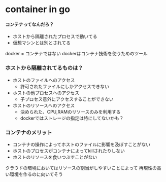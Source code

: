 # container in go

#### コンテナってなんだろ？

- ホストから隔離されたプロセスで動いてる
- 仮想マシンとは別とされてる

docker = コンテナではない
dockerはコンテナ技術を使うためのツール

### ホストから隔離されてるものは？

- ホストのファイルへのアクセス
  - 許可されたファイルにしかアクセスできない
- ホストの他プロセスへのアクセス
  - 子プロセス意外にアクセスすることができない
- ホストのリソースへのアクセス
  - 決められた、CPU,RAMのリソースのみを利用する
  - dockerではストレージの指定は特にしてないかも？

### コンテナのメリット

- コンテナの操作によってホストのファイルに影響を及ぼすことがない
- ホストのプロセスがコンテナによってkillされたりしない
- ホストのリソースを食いつぶすことがない

クラウドの環境においてはリソースの割当がしやすいことによって
再現性の高い環境を作るのに向いてそう

